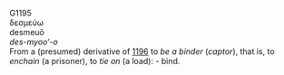 <body>
  <p>G1195<br>  δεσμεύω  <br> desmeuō  <br><i>des-myoo‘-o </i><br>From a (presumed) derivative of <a href="g1196.htm">1196</a>  to <i>be</i> <i>a</i> <i>binder</i> (<i>captor</i>), that is, to <i>enchain</i> (a prisoner), to <i>tie</i> <i>on</i> (a load): - bind.<br></p>
 </body>